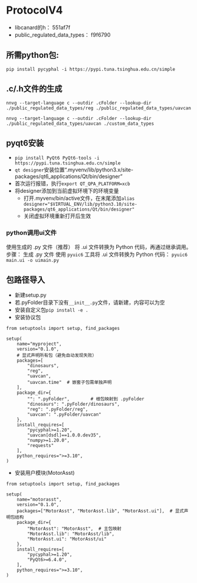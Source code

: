 # ProtocolV4
- libcanard的h：
551af7f
- public_regulated_data_types：
f9f6790
## 所需python包:
`pip install pycyphal -i https://pypi.tuna.tsinghua.edu.cn/simple`
## .c/.h文件的生成
```
nnvg --target-language c --outdir .cFolder --lookup-dir ./public_regulated_data_types/reg ./public_regulated_data_types/uavcan

nnvg --target-language c --outdir .cFolder --lookup-dir  ./public_regulated_data_types/uavcan ./custom_data_types
```

## pyqt6安装
- `pip install PyQt6 PyQt6-tools -i https://pypi.tuna.tsinghua.edu.cn/simple`
- `qt designer`安装位置“.myvenv/lib/python3.x/site-packages/qt6_applications/Qt/bin/designer”
- 首次运行报错，执行`export QT_QPA_PLATFORM=xcb`
- 将designer添加到当前虚拟环境下的环境变量
    - 打开.myvenv/bin/active文件，在末尾添加`alias designer="$VIRTUAL_ENV/lib/python3.10/site-packages/qt6_applications/Qt/bin/designer"  `
    - 关闭虚拟环境重新打开后生效
### python调用ui文件
使用生成的 .py 文件（推荐）‌
将 .ui 文件转换为 Python 代码，再通过继承调用。
‌步骤：‌
    ‌生成 .py 文件‌
    使用 `pyuic6` 工具将 .ui 文件转换为 Python 代码：
    `pyuic6 main.ui -o uimain.py`

## 包路径导入
- 新建setup.py
- 若.pyFolder目录下没有`__init__.py`文件，请新建，内容可以为空
- 安装自定义包`pip install -e .`
- 安装协议包
```
from setuptools import setup, find_packages

setup(
    name="myproject",
    version="0.1.0",
    # 显式声明所有包（避免自动发现失败）
    packages=[
        "dinosaurs",
        "reg",
        "uavcan",
        "uavcan.time"  # 嵌套子包需单独声明
    ],
    package_dir={
        "": ".pyFolder",        # 根包映射到 .pyFolder
        "dinosaurs": ".pyFolder/dinosaurs",
        "reg": ".pyFolder/reg",
        "uavcan": ".pyFolder/uavcan"
    },
    install_requires=[
        "pycyphal>=1.20",
        "uavcan[dsdl]==1.0.0.dev35",
        "numpy>=1.20.0",
        "requests"
    ],
    python_requires=">=3.10",
)

```
- 安装用户模块(MotorAsst)
```
from setuptools import setup, find_packages

setup(
    name="motorasst",
    version="0.1.0",
    packages=["MotorAsst", "MotorAsst.lib", "MotorAsst.ui"],  # 显式声明包结构
    package_dir={
        "MotorAsst": "MotorAsst",  # 主包映射
        "MotorAsst.lib": "MotorAsst/lib",
        "MotorAsst.ui": "MotorAsst/ui"
    },
    install_requires=[
        "pycyphal>=1.20",
        "PyQt6>=6.4.0",
    ],
    python_requires=">=3.10",
)
```